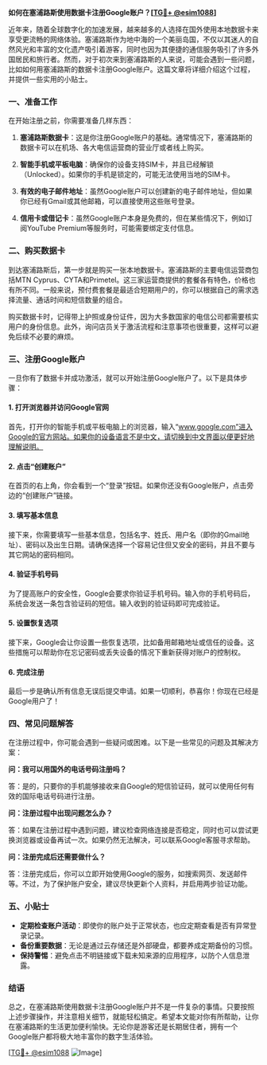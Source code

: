 **如何在塞浦路斯使用数据卡注册Google账户？[[TG💪+ @esim1088](https://t.me/s/esim1088)]**

近年来，随着全球数字化的加速发展，越来越多的人选择在国外使用本地数据卡来享受更流畅的网络体验。塞浦路斯作为地中海的一个美丽岛国，不仅以其迷人的自然风光和丰富的文化遗产吸引着游客，同时也因为其便捷的通信服务吸引了许多外国居民和旅行者。然而，对于初次来到塞浦路斯的人来说，可能会遇到一些问题，比如如何用塞浦路斯的数据卡注册Google账户。这篇文章将详细介绍这个过程，并提供一些实用的小贴士。

### 一、准备工作

在开始注册之前，你需要准备几样东西：

1. **塞浦路斯数据卡**：这是你注册Google账户的基础。通常情况下，塞浦路斯的数据卡可以在机场、各大电信运营商的营业厅或者线上购买。
   
2. **智能手机或平板电脑**：确保你的设备支持SIM卡，并且已经解锁（Unlocked）。如果你的手机是锁定的，可能无法使用当地的SIM卡。

3. **有效的电子邮件地址**：虽然Google账户可以创建新的电子邮件地址，但如果你已经有Gmail或其他邮箱，可以直接使用这些账号登录。

4. **信用卡或借记卡**：虽然Google账户本身是免费的，但在某些情况下，例如订阅YouTube Premium等服务时，可能需要绑定支付信息。

### 二、购买数据卡

到达塞浦路斯后，第一步就是购买一张本地数据卡。塞浦路斯的主要电信运营商包括MTN Cyprus、CYTA和Primetel。这三家运营商提供的套餐各有特色，价格也有所不同。一般来说，预付费套餐是最适合短期用户的，你可以根据自己的需求选择流量、通话时间和短信数量的组合。

购买数据卡时，记得带上护照或身份证件，因为大多数国家的电信公司都需要核实用户的身份信息。此外，询问店员关于激活流程和注意事项也很重要，这样可以避免后续不必要的麻烦。

### 三、注册Google账户

一旦你有了数据卡并成功激活，就可以开始注册Google账户了。以下是具体步骤：

#### 1. 打开浏览器并访问Google官网

首先，打开你的智能手机或平板电脑上的浏览器，输入“www.google.com”进入Google的官方网站。如果你的设备语言不是中文，请切换到中文界面以便更好地理解说明。

#### 2. 点击“创建账户”

在首页的右上角，你会看到一个“登录”按钮。如果你还没有Google账户，点击旁边的“创建账户”链接。

#### 3. 填写基本信息

接下来，你需要填写一些基本信息，包括名字、姓氏、用户名（即你的Gmail地址）、密码以及出生日期。请确保选择一个容易记住但又安全的密码，并且不要与其它网站的密码相同。

#### 4. 验证手机号码

为了提高账户的安全性，Google会要求你验证手机号码。输入你的手机号码后，系统会发送一条包含验证码的短信。输入收到的验证码即可完成验证。

#### 5. 设置恢复选项

接下来，Google会让你设置一些恢复选项，比如备用邮箱地址或信任的设备。这些措施可以帮助你在忘记密码或丢失设备的情况下重新获得对账户的控制权。

#### 6. 完成注册

最后一步是确认所有信息无误后提交申请。如果一切顺利，恭喜你！你现在已经是Google用户了！

### 四、常见问题解答

在注册过程中，你可能会遇到一些疑问或困难。以下是一些常见的问题及其解决方案：

**问：我可以用国外的电话号码注册吗？**

答：是的，只要你的手机能够接收来自Google的短信验证码，就可以使用任何有效的国际电话号码进行注册。

**问：注册过程中出现问题怎么办？**

答：如果在注册过程中遇到问题，建议检查网络连接是否稳定，同时也可以尝试更换浏览器或设备再试一次。如果仍然无法解决，可以联系Google客服寻求帮助。

**问：注册完成后还需要做什么？**

答：注册完成后，你可以立即开始使用Google的服务，如搜索网页、发送邮件等。不过，为了保护账户安全，建议尽快更新个人资料，并启用两步验证功能。

### 五、小贴士

- **定期检查账户活动**：即使你的账户处于正常状态，也应定期查看是否有异常登录记录。
- **备份重要数据**：无论是通过云存储还是外部硬盘，都要养成定期备份的习惯。
- **保持警惕**：避免点击不明链接或下载未知来源的应用程序，以防个人信息泄露。

### 结语

总之，在塞浦路斯使用数据卡注册Google账户并不是一件复杂的事情。只要按照上述步骤操作，并注意相关细节，就能轻松搞定。希望本文能对你有所帮助，让你在塞浦路斯的生活更加便利愉快。无论你是游客还是长期居住者，拥有一个Google账户都将极大地丰富你的数字生活体验。

[[TG💪+ @esim1088](https://t.me/s/esim1088) ![Image](https://i.postimg.cc/4NQfJmqS/Snipaste-2025-05-13-00-14-12.png)]